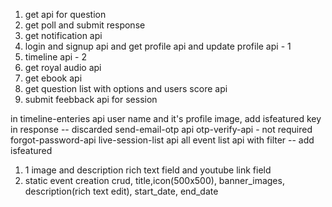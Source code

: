 1. get api for question
2. get poll and submit response
3. get notification api
4. login and signup api and get profile api and update profile api - 1
5. timeline api - 2
6. get royal audio api
7. get ebook api
8. get question list with options and users score api
9. submit feebback api for session


in timeline-enteries api user name and it's profile image, add isfeatured key in response -- discarded
send-email-otp api
otp-verify-api - not required
forgot-password-api
live-session-list api
all event list api with filter -- add isfeatured



1. 1 image and description rich text field and youtube link field
2. static event creation crud, title,icon(500x500), banner_images, description(rich text edit), start_date, end_date